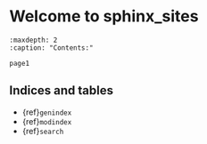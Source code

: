 # Welcome to sphinx_sites

```{toctree}
:maxdepth: 2
:caption: "Contents:"

page1
```

## Indices and tables

* {ref}`genindex`
* {ref}`modindex`
* {ref}`search`
